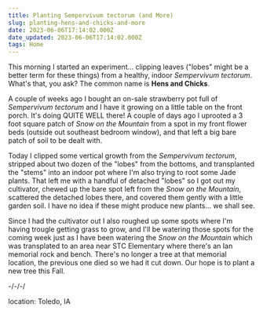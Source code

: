 ```yaml
---
title: Planting Sempervivum tectorum (and More)
slug: planting-hens-and-chicks-and-more
date: 2023-06-06T17:14:02.000Z
date_updated: 2023-06-06T17:14:02.000Z
tags: Home
---
```


This morning I started an experiment... clipping leaves ("lobes" might be a better term for these things) from a healthy, indoor *Sempervivum tectorum*.  What's that, you ask? The common name is **Hens and Chicks**.

A couple of weeks ago I bought an on-sale strawberry pot full of *Sempervivum tectorum* and I have it growing on a little table on the front porch.  It's doing QUITE WELL there!  A couple of days ago I uprooted a 3 foot square patch of *Snow on the Mountain* from a spot in my front flower beds (outside out southeast bedroom window), and that left a big bare patch of soil to be dealt with.

Today I clipped some vertical growth from the *Sempervivum tectorum*, stripped about two dozen of the "lobes" from the bottoms, and transplanted the "stems" into an indoor pot where I'm also trying to root some Jade plants.  That left me with a handful of detached "lobes" so I got out my cultivator, chewed up the bare spot left from the *Snow on the Mountain*, scattered the detached lobes there, and covered them gently with a little garden soil.  I have no idea if these might produce new plants... we shall see.

Since I had the cultivator out I also roughed up some spots where I'm having trougle getting grass to grow, and I'll be watering those spots for the coming week just as I have been watering the *Snow on the Mountain* which was transplated to an area near STC Elementary where there's an Ian memorial rock and bench.  There's no longer a tree at that memorial location, the previous one died so we had it cut down. Our hope is to plant a new tree this Fall.

-/-/-/

location: Toledo, IA
